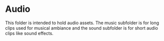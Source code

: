 # Audio

This folder is intended to hold audio assets. The music subfolder is for long clips used for musical ambiance and the sound subfolder is for short audio clips like sound effects.